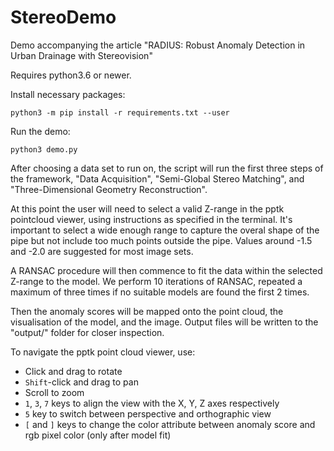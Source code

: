 # StereoDemo
Demo accompanying the article "RADIUS: Robust Anomaly Detection in Urban Drainage with Stereovision"

Requires python3.6 or newer.

Install necessary packages:

    python3 -m pip install -r requirements.txt --user

Run the demo:

    python3 demo.py

After choosing a data set to run on, the script will run the first three steps of the framework, "Data Acquisition", "Semi-Global Stereo Matching", and "Three-Dimensional Geometry Reconstruction".

At this point the user will need to select a valid Z-range in the pptk pointcloud viewer, using instructions as specified in the terminal.
It's important to select a wide enough range to capture the overal shape of the pipe but not include too much points outside the pipe. Values around -1.5 and -2.0 are suggested for most image sets.

A RANSAC procedure will then commence to fit the data within the selected Z-range to the model.
We perform 10 iterations of RANSAC, repeated a maximum of three times if no suitable models are found the first 2 times.

Then the anomaly scores will be mapped onto the point cloud, the visualisation of the model, and the image.
Output files will be written to the "output/" folder for closer inspection.

To navigate the pptk point cloud viewer, use:

* Click and drag to rotate
* `Shift`-click and drag to pan
* Scroll to zoom
* `1`, `3`, `7` keys to align the view with the X, Y, Z axes respectively
* `5` key to switch between perspective and orthographic view
* `[` and `]` keys to change the color attribute between anomaly score and rgb pixel color (only after model fit)
